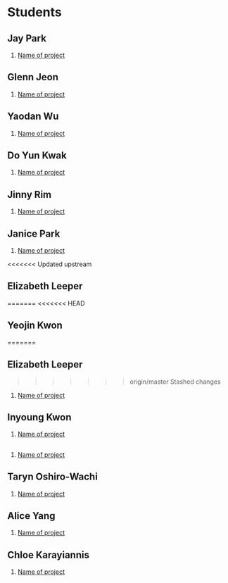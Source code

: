 # Students

## Jay Park

1. [Name of project](#URL)

## Glenn Jeon

1. [Name of project](#URL)

## Yaodan Wu

1. [Name of project](#URL)

## Do Yun Kwak

1. [Name of project](#URL)

## Jinny Rim

1. [Name of project](#URL)

## Janice Park

1. [Name of project](#URL)

<<<<<<< Updated upstream
## Elizabeth Leeper
=======
<<<<<<< HEAD
## Yeojin Kwon
=======
## Elizabeth Leeper
>>>>>>> origin/master
>>>>>>> Stashed changes

1. [Name of project](#URL)

## Inyoung Kwon

1. [Name of project](#URL)

## 

1. [Name of project](#URL)

## Taryn Oshiro-Wachi

1. [Name of project](#URL)

## Alice Yang

1. [Name of project](#URL)

## Chloe Karayiannis

1. [Name of project](#URL)
